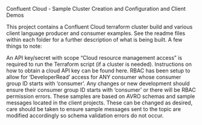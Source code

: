 Confluent Cloud - Sample Cluster Creation and Configuration and Client Demos

This project contains a Confluent Cloud terraform cluster build and various client language producer and consumer examples.  See the readme files within each folder for a further description of what is being built.  A few things to note:

An API key/secret with scope “Cloud resource management access” is required to run the Terraform script (if a cluster is needed).  Instructions on how to obtain a cloud API key can be found here.
RBAC has been setup to allow for ‘DeveloperRead’ access for ANY consumer whose consumer group ID starts with ‘consumer’.  Any changes or new development should ensure their consumer group ID starts with ‘consumer’ or there will be RBAC permission errors.
These samples are based on AVRO schemas and sample messages located in the client projects.  These can be changed as desired, care should be taken to ensure sample messages sent to the topic are modified accordingly so schema validation errors do not occur.
